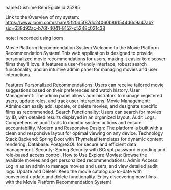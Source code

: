 name:Dushime Beni Egide
id:25285


Link to the Overview of my system: https://www.loom.com/share/5f20d5f87dc24060b891544d6c9a47ab?sid=638d92ac-b76f-4041-8152-c5248c021c38 

note: i recorded using loom


Movie Platform Recommendation System
Welcome to the Movie Platform Recommendation System! This web application is designed to provide personalized movie recommendations for users, making it easier to discover films they'll love. It features a user-friendly interface, robust search functionality, and an intuitive admin panel for managing movies and user interactions.

Features
Personalized Recommendations: Users can receive tailored movie suggestions based on their preferences and watch history.
User Management: The admin panel allows administrators to manage registered users, update roles, and track user interactions.
Movie Management: Admins can easily add, update, or delete movies, and designate specific films as recommended.
Search Functionality: Users can search for movies by ID, with detailed results displayed in an organized layout.
Audit Logs: Comprehensive audit trails to monitor system actions and ensure accountability.
Modern and Responsive Design: The platform is built with a clean and responsive layout for optimal viewing on any device.
Technology Stack
Backend: Spring Boot with Thymeleaf templates for dynamic content rendering.
Database: PostgreSQL for secure and efficient data management.
Security: Spring Security with BCrypt password encoding and role-based access control.
How to Use
Explore Movies: Browse the available movies and get personalized recommendations.
Admin Access: Log in as an admin to manage movies and users, and view detailed audit logs.
Update and Delete: Keep the movie catalog up-to-date with convenient update and delete functionality.
Enjoy discovering new films with the Movie Platform Recommendation System!

